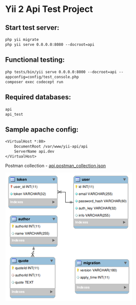 Yii 2 Api Test Project
============================

Start test server:
-------------------
    php yii migrate
    php yii serve 0.0.0.0:8080 --docroot=api     

Functional testing:
-------------------
    php tests/bin/yii serve 0.0.0.0:8000 --docroot=api --appconfig=config/test_console.php     
    composer exec codecept run
    
Required databases:
-------------------
    api
    api_test

Sample apache config:
-------------------
    <VirtualHost *:80>
        DocumentRoot /var/www/yii-api/api
        ServerName api.dev
    </VirtualHost>

Postman collection - [api.postman_collection.json](https://raw.githubusercontent.com/chuykov/yii2-api-test-task/master/api.postman_collection.json)

![alt tag](scheme.png?raw=true "db")